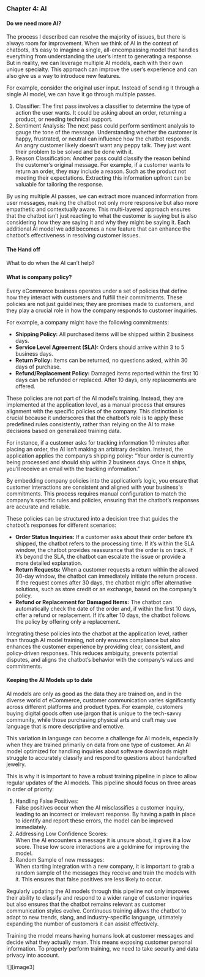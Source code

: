 ### Chapter 4: AI

#### Do we need more AI?

The process I described can resolve the majority of issues, but there is always room for improvement. When we think of AI in the context of chatbots, it’s easy to imagine a single, all-encompassing model that handles everything from understanding the user’s intent to generating a response. But in reality, we can leverage multiple AI models, each with their own unique specialty. This approach can improve the user’s experience and can also give us a way to introduce new features.

For example, consider the original user input. Instead of sending it through a single AI model, we can have it go through multiple passes.

1. Classifier: The first pass involves a classifier to determine the type of action the user wants. It could be asking about an order, returning a product, or needing technical support.  
2. Sentiment Analysis: The next pass could perform sentiment analysis to gauge the tone of the message. Understanding whether the customer is happy, frustrated, or neutral can influence how the chatbot responds. An angry customer likely doesn’t want any peppy talk. They just want their problem to be solved and be done with it.  
3. Reason Classification: Another pass could classify the reason behind the customer’s original message. For example, if a customer wants to return an order, they may include a reason. Such as the product not meeting their expectations. Extracting this information upfront can be valuable for tailoring the response.

By using multiple AI passes, we can extract more nuanced information from user messages, making the chatbot not only more responsive but also more empathetic and contextually aware. This multi-layered approach ensures that the chatbot isn’t just reacting to what the customer is saying but is also considering how they are saying it and why they might be saying it. Each additional AI model we add becomes a new feature that can enhance the chatbot’s effectiveness in resolving customer issues.

#### The Hand off

What to do when the AI can’t help?

#### What is company policy?

Every eCommerce business operates under a set of policies that define how they interact with customers and fulfill their commitments. These policies are not just guidelines; they are promises made to customers, and they play a crucial role in how the company responds to customer inquiries.

For example, a company might have the following commitments:

* **Shipping Policy:** All purchased items will be shipped within 2 business days.  
* **Service Level Agreement (SLA):** Orders should arrive within 3 to 5 business days.  
* **Return Policy:** Items can be returned, no questions asked, within 30 days of purchase.  
* **Refund/Replacement Policy:** Damaged items reported within the first 10 days can be refunded or replaced. After 10 days, only replacements are offered.

These policies are not part of the AI model’s training. Instead, they are implemented at the application level, as a manual process that ensures alignment with the specific policies of the company. This distinction is crucial because it underscores that the chatbot’s role is to apply these predefined rules consistently, rather than relying on the AI to make decisions based on generalized training data.

For instance, if a customer asks for tracking information 10 minutes after placing an order, the AI isn’t making an arbitrary decision. Instead, the application applies the company’s shipping policy: "Your order is currently being processed and should ship within 2 business days. Once it ships, you’ll receive an email with the tracking information."

By embedding company policies into the application’s logic, you ensure that customer interactions are consistent and aligned with your business's commitments. This process requires manual configuration to match the company’s specific rules and policies, ensuring that the chatbot’s responses are accurate and reliable.

These policies can be structured into a decision tree that guides the chatbot’s responses for different scenarios:

* **Order Status Inquiries:** If a customer asks about their order before it’s shipped, the chatbot refers to the processing time. If it’s within the SLA window, the chatbot provides reassurance that the order is on track. If it’s beyond the SLA, the chatbot can escalate the issue or provide a more detailed explanation.  
* **Return Requests:** When a customer requests a return within the allowed 30-day window, the chatbot can immediately initiate the return process. If the request comes after 30 days, the chatbot might offer alternative solutions, such as store credit or an exchange, based on the company’s policy.  
* **Refund or Replacement for Damaged Items:** The chatbot can automatically check the date of the order and, if within the first 10 days, offer a refund or replacement. If it’s after 10 days, the chatbot follows the policy by offering only a replacement.

Integrating these policies into the chatbot at the application level, rather than through AI model training, not only ensures compliance but also enhances the customer experience by providing clear, consistent, and policy-driven responses. This reduces ambiguity, prevents potential disputes, and aligns the chatbot’s behavior with the company’s values and commitments.

#### Keeping the AI Models up to date

AI models are only as good as the data they are trained on, and in the diverse world of eCommerce, customer communication varies significantly across different platforms and product types. For example, customers buying digital goods often use jargon that is unique to the tech-savvy community, while those purchasing physical arts and craft may use language that is more descriptive and emotive.

This variation in language can become a challenge for AI models, especially when they are trained primarily on data from one type of customer. An AI model optimized for handling inquiries about software downloads might struggle to accurately classify and respond to questions about handcrafted jewelry.

This is why it is important to have a robust training pipeline in place to allow regular updates of the AI models. This pipeline should focus on three areas in order of priority:

1. Handling False Positives:  
   False positives occur when the AI misclassifies a customer inquiry, leading to an incorrect or irrelevant response. By having a path in place to identify and report these errors, the model can be improved immediately.  
2. Addressing Low Confidence Scores:  
   When the AI encounters a message it is unsure about, it gives it a low score. These low score interactions are a goldmine for improving the model.  
3. Random Sample of new messages:  
   When starting integration with a new company, it is important to grab a random sample of the messages they receive and train the models with it. This ensures that false positives are less likely to occur.

Regularly updating the AI models through this pipeline not only improves their ability to classify and respond to a wider range of customer inquiries but also ensures that the chatbot remains relevant as customer communication styles evolve. Continuous training allows the chatbot to adapt to new trends, slang, and industry-specific language, ultimately expanding the number of customers it can assist effectively.

Training the model means having humans look at customer messages and decide what they actually mean. This means exposing customer personal information. To properly perform training, we need to take security and data privacy into account.

![][image3]